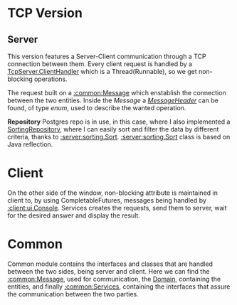 # TCP Version

## Server 

This version features a Server-Client communication through a TCP connection between them. Every client request is handled by a [TcpServer.ClientHandler](https://github.com/cinnamonbreakfast/uni_implementations/blob/master/SDI/Movie%20Rental%20TCP/server/src/main/java/tcp/TcpServer.java#L41) which is a Thread(Runnable), so we get non-blocking operations.

The request built on a [:common:Message](https://github.com/cinnamonbreakfast/uni_implementations/blob/master/SDI/Movie%20Rental%20TCP/common/src/main/java/Message/Message.java) which enstablish the connection between the two entities. Inside the *Message* a *[MessageHeader](https://github.com/cinnamonbreakfast/uni_implementations/blob/master/SDI/Movie%20Rental%20TCP/common/src/main/java/Message/MessageHeader.java)* can be found, of type *enum*, used to describe the wanted operation.

**Repository**
Postgres repo is in use, in this case, where I also implemented a [SortingRepository](https://github.com/cinnamonbreakfast/uni_implementations/blob/master/SDI/Movie%20Rental%20TCP/server/src/main/java/repository/SortingRepository.java), where I can easily sort and filter the data by different criteria, thanks to [:server:sorting.Sort](https://github.com/cinnamonbreakfast/uni_implementations/blob/master/SDI/Movie%20Rental%20TCP/server/src/main/java/repository/sorting/Sort.java).
[:server:sorting.Sort](https://github.com/cinnamonbreakfast/uni_implementations/blob/master/SDI/Movie%20Rental%20TCP/server/src/main/java/repository/sorting/Sort.java) class is based on Java reflection.

# Client

On the other side of the window, non-blocking attribute is maintained in client to, by using CompletableFutures, messages being handled by [:client:ui.Console](https://github.com/cinnamonbreakfast/uni_implementations/blob/master/SDI/Movie%20Rental%20TCP/client/src/main/java/ui/Console.java). Services creates the requests, send them to server, wait for the desired answer and display the result.

# Common

Common module contains the interfaces and classes that are handled between the two sides, being server and client. Here we can find the [:common:Message](https://github.com/cinnamonbreakfast/uni_implementations/tree/master/SDI/Movie%20Rental%20TCP/common/src/main/java/Message), used for communication, the [Domain](https://github.com/cinnamonbreakfast/uni_implementations/tree/master/SDI/Movie%20Rental%20TCP/common/src/main/java/Domain), containing the entities, and finally [:common:Services](https://github.com/cinnamonbreakfast/uni_implementations/tree/master/SDI/Movie%20Rental%20TCP/common/src/main/java/service), containing the interfaces that assure the communication between the two parties.
